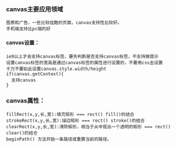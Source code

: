 ### canvas主要应用领域
    图表和广告，一些比较炫酷的页面，canvas支持性比较好。
    手机端支持比pc端的好


#### canvas设置：
    ie9以上才会支持canvas标签，要先判断是否支持canvas标签，不支持做提示
    设置canvas标签的宽高是通过canvas标签的属性进行设置的，不要用css去设置
    千万不要如此设置canvas.style.width/height 
    if(canvas.getContext){
      支持canvas
    }

### canvas属性：
    fillRect(x,y,长,宽):填充矩形 === rect() fill()的结合
    strokeRect(x,y,长,宽):描边矩形 === rect() stroke()的结合
    clearRect(x,y,长,宽):清除矩形，相当于从中抠出一个透明的矩形 === rect() clear()的结合
    beginPath() 方法开始一条路径或重置当前的路径。
